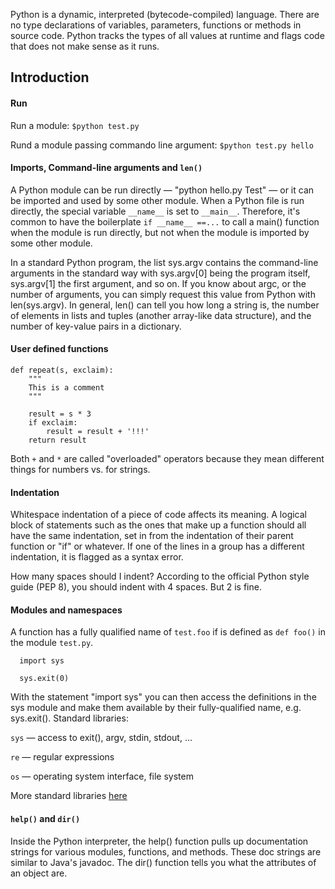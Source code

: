 Python is a dynamic, interpreted (bytecode-compiled) language. There are no type declarations of variables, parameters,
 functions or methods in source code. Python tracks the types of all values at runtime and flags code that
 does not make sense as it runs.

## Introduction

#### Run

Run a module:
`$python test.py`

Rund a module passing commando line argument:
`$python test.py hello`

#### Imports, Command-line arguments and `len()`

A Python module can be run directly — "python hello.py Test" — or it can be imported and used by some other module.
 When a Python file is run directly, the special variable `__name__` is set to `__main__`. 
 Therefore, it's common to have the boilerplate `if __name__ ==...` to call a main() function when the module
 is run directly, but not when the module is imported by some other module.
 
In a standard Python program, the list sys.argv contains the command-line arguments in the standard way with sys.argv[0]
 being the program itself, sys.argv[1] the first argument, and so on. If you know about argc, or the number of arguments,
 you can simply request this value from Python with len(sys.argv).
In general, len() can tell you how long a string is, the number of elements in lists and tuples (another array-like data structure),
 and the number of key-value pairs in a dictionary.
 
#### User defined functions

```
def repeat(s, exclaim):
    """
    This is a comment
    """

    result = s * 3
    if exclaim:
        result = result + '!!!'
    return result
```

Both `+` and `*` are called "overloaded" operators because they mean different things for numbers vs. for strings.

#### Indentation
Whitespace indentation of a piece of code affects its meaning.
A logical block of statements such as the ones that make up a function should all have the same indentation,
 set in from the indentation of their parent function or "if" or whatever. If one of the lines in a group has a different
 indentation, it is flagged as a syntax error.

How many spaces should I indent?
According to the official Python style guide (PEP 8), you should indent with 4 spaces. But 2 is fine.

#### Modules and namespaces
A function has a fully qualified name of `test.foo` if is defined as `def foo()` in the module `test.py`.

```
  import sys

  sys.exit(0)
```
With the statement "import sys" you can then access the definitions in the sys module and make them available by their
 fully-qualified name, e.g. sys.exit().
Standard libraries:

`sys` — access to exit(), argv, stdin, stdout, ...

`re` — regular expressions

`os` — operating system interface, file system

More standard libraries [here](https://docs.python.org/3/library/) 

#### `help()` and `dir()`

Inside the Python interpreter, the help() function pulls up documentation strings for various modules, functions, and methods.
These doc strings are similar to Java's javadoc. The dir() function tells you what the attributes of an object are.
